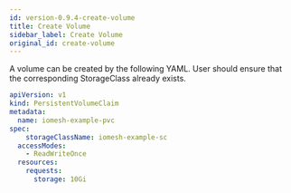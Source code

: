 ```yaml
---
id: version-0.9.4-create-volume
title: Create Volume
sidebar_label: Create Volume
original_id: create-volume
---
```


A volume can be created by the following YAML. User should ensure that the corresponding StorageClass already exists.

```yaml
apiVersion: v1
kind: PersistentVolumeClaim
metadata:
  name: iomesh-example-pvc
spec:
    storageClassName: iomesh-example-sc
  accessModes:
    - ReadWriteOnce
  resources:
    requests:
      storage: 10Gi
```
